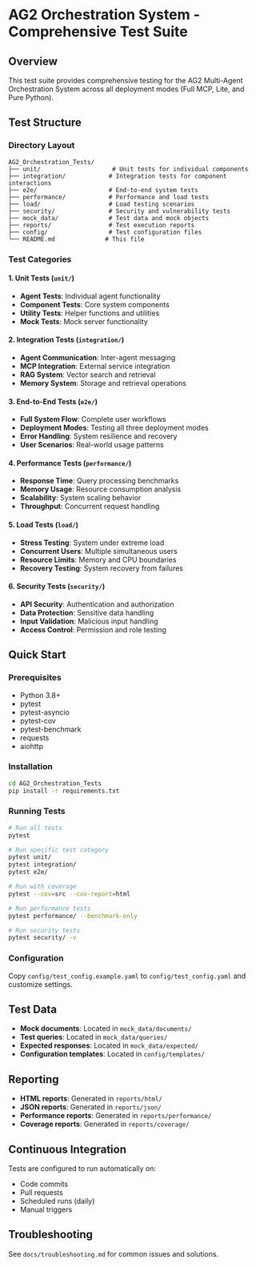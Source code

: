 # AG2 Orchestration System - Comprehensive Test Suite

## Overview
This test suite provides comprehensive testing for the AG2 Multi-Agent Orchestration System across all deployment modes (Full MCP, Lite, and Pure Python).

## Test Structure

### Directory Layout
```
AG2_Orchestration_Tests/
├── unit/                    # Unit tests for individual components
├── integration/            # Integration tests for component interactions
├── e2e/                    # End-to-end system tests
├── performance/            # Performance and load tests
├── load/                   # Load testing scenarios
├── security/               # Security and vulnerability tests
├── mock_data/              # Test data and mock objects
├── reports/                # Test execution reports
├── config/                 # Test configuration files
└── README.md              # This file
```

### Test Categories

#### 1. Unit Tests (`unit/`)
- **Agent Tests**: Individual agent functionality
- **Component Tests**: Core system components
- **Utility Tests**: Helper functions and utilities
- **Mock Tests**: Mock server functionality

#### 2. Integration Tests (`integration/`)
- **Agent Communication**: Inter-agent messaging
- **MCP Integration**: External service integration
- **RAG System**: Vector search and retrieval
- **Memory System**: Storage and retrieval operations

#### 3. End-to-End Tests (`e2e/`)
- **Full System Flow**: Complete user workflows
- **Deployment Modes**: Testing all three deployment modes
- **Error Handling**: System resilience and recovery
- **User Scenarios**: Real-world usage patterns

#### 4. Performance Tests (`performance/`)
- **Response Time**: Query processing benchmarks
- **Memory Usage**: Resource consumption analysis
- **Scalability**: System scaling behavior
- **Throughput**: Concurrent request handling

#### 5. Load Tests (`load/`)
- **Stress Testing**: System under extreme load
- **Concurrent Users**: Multiple simultaneous users
- **Resource Limits**: Memory and CPU boundaries
- **Recovery Testing**: System recovery from failures

#### 6. Security Tests (`security/`)
- **API Security**: Authentication and authorization
- **Data Protection**: Sensitive data handling
- **Input Validation**: Malicious input handling
- **Access Control**: Permission and role testing

## Quick Start

### Prerequisites
- Python 3.8+
- pytest
- pytest-asyncio
- pytest-cov
- pytest-benchmark
- requests
- aiohttp

### Installation
```bash
cd AG2_Orchestration_Tests
pip install -r requirements.txt
```

### Running Tests
```bash
# Run all tests
pytest

# Run specific test category
pytest unit/
pytest integration/
pytest e2e/

# Run with coverage
pytest --cov=src --cov-report=html

# Run performance tests
pytest performance/ --benchmark-only

# Run security tests
pytest security/ -v
```

### Configuration
Copy `config/test_config.example.yaml` to `config/test_config.yaml` and customize settings.

## Test Data
- **Mock documents**: Located in `mock_data/documents/`
- **Test queries**: Located in `mock_data/queries/`
- **Expected responses**: Located in `mock_data/expected/`
- **Configuration templates**: Located in `config/templates/`

## Reporting
- **HTML reports**: Generated in `reports/html/`
- **JSON reports**: Generated in `reports/json/`
- **Performance reports**: Generated in `reports/performance/`
- **Coverage reports**: Generated in `reports/coverage/`

## Continuous Integration
Tests are configured to run automatically on:
- Code commits
- Pull requests
- Scheduled runs (daily)
- Manual triggers

## Troubleshooting
See `docs/troubleshooting.md` for common issues and solutions.
